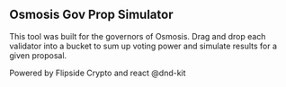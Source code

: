 <h2>Osmosis Gov Prop Simulator</h2>
<p>This tool was built for the governors of Osmosis. Drag and drop each validator into a bucket to sum up voting power and simulate results for a given proposal.</p>
<p>Powered by Flipside Crypto and react @dnd-kit</p>
